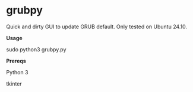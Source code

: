 # grubpy
Quick and dirty GUI to update GRUB default. Only tested on Ubuntu 24.10.

**Usage**

sudo python3 grubpy.py

**Prereqs**

Python 3

tkinter
